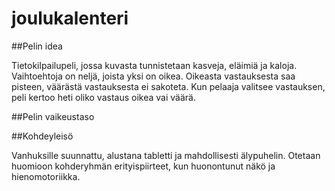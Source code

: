 # joulukalenteri

##Pelin idea

Tietokilpailupeli, jossa kuvasta tunnistetaan kasveja, eläimiä ja kaloja. Vaihtoehtoja on neljä, joista yksi on oikea. Oikeasta vastauksesta saa pisteen, väärästä vastauksesta ei sakoteta. Kun pelaaja valitsee vastauksen, peli kertoo heti oliko vastaus oikea vai väärä.

##Pelin vaikeustaso



##Kohdeyleisö

Vanhuksille suunnattu, alustana tabletti ja mahdollisesti älypuhelin. Otetaan huomioon kohderyhmän erityispiirteet, kun huonontunut näkö ja hienomotoriikka.
